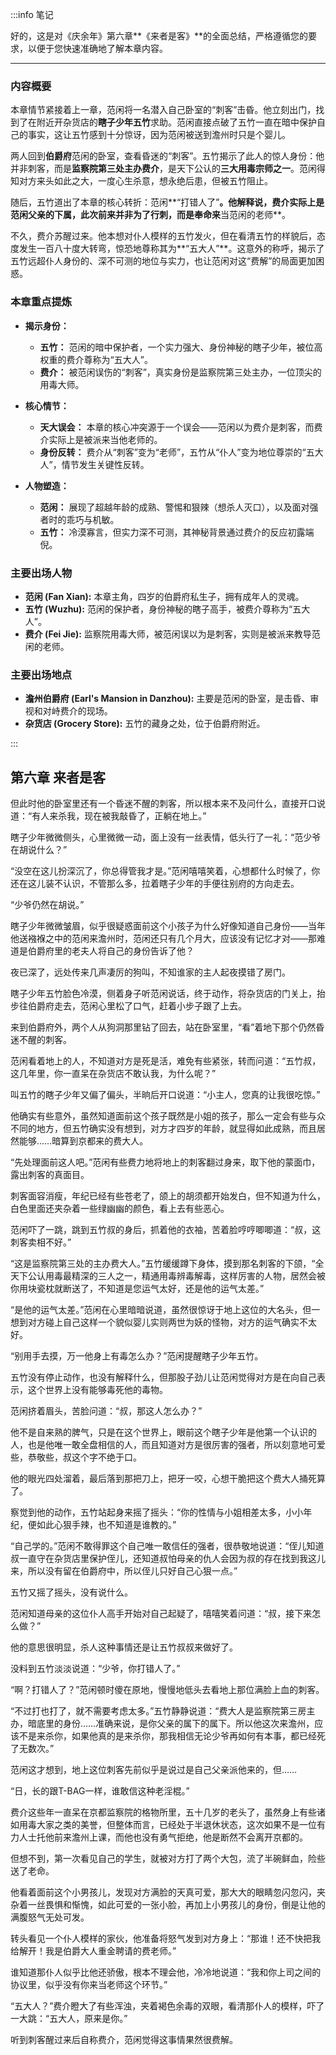 :::info 笔记

好的，这是对《庆余年》第六章**《来者是客》**的全面总结，严格遵循您的要求，以便于您快速准确地了解本章内容。

---

### **内容概要**

本章情节紧接着上一章，范闲将一名潜入自己卧室的“刺客”击昏。他立刻出门，找到了在附近开杂货店的**瞎子少年五竹**求助。范闲直接点破了五竹一直在暗中保护自己的事实，这让五竹感到十分惊讶，因为范闲被送到澹州时只是个婴儿。

两人回到**伯爵府**范闲的卧室，查看昏迷的“刺客”。五竹揭示了此人的惊人身份：他并非刺客，而是**监察院第三处主办费介**，是天下公认的**三大用毒宗师之一**。范闲得知对方来头如此之大，一度心生杀意，想永绝后患，但被五竹阻止。

随后，五竹道出了本章的核心转折：范闲**“打错人了”**。他解释说，费介实际上是范闲父亲的下属，此次前来并非为了行刺，而是奉命来**当范闲的老师**。

不久，费介苏醒过来。他本想对仆人模样的五竹发火，但在看清五竹的样貌后，态度发生一百八十度大转弯，惊恐地尊称其为**“五大人”**。这意外的称呼，揭示了五竹远超仆人身份的、深不可测的地位与实力，也让范闲对这“费解”的局面更加困惑。

### **本章重点提炼**

*   **揭示身份：**
    *   **五竹：** 范闲的暗中保护者，一个实力强大、身份神秘的瞎子少年，被位高权重的费介尊称为“五大人”。
    *   **费介：** 被范闲误伤的“刺客”，真实身份是监察院第三处主办，一位顶尖的用毒大师。

*   **核心情节：**
    *   **天大误会：** 本章的核心冲突源于一个误会——范闲以为费介是刺客，而费介实际上是被派来当他老师的。
    *   **身份反转：** 费介从“刺客”变为“老师”，五竹从“仆人”变为地位尊崇的“五大人”，情节发生关键性反转。

*   **人物塑造：**
    *   **范闲：** 展现了超越年龄的成熟、警惕和狠辣（想杀人灭口），以及面对强者时的乖巧与机敏。
    *   **五竹：** 冷漠寡言，但实力深不可测，其神秘背景通过费介的反应初露端倪。

### **主要出场人物**

*   **范闲 (Fan Xian):** 本章主角，四岁的伯爵府私生子，拥有成年人的灵魂。
*   **五竹 (Wuzhu):** 范闲的保护者，身份神秘的瞎子高手，被费介尊称为“五大人”。
*   **费介 (Fei Jie):** 监察院用毒大师，被范闲误以为是刺客，实则是被派来教导范闲的老师。

### **主要出场地点**

*   **澹州伯爵府 (Earl's Mansion in Danzhou):** 主要是范闲的卧室，是击昏、审视和对峙费介的现场。
*   **杂货店 (Grocery Store):** 五竹的藏身之处，位于伯爵府附近。

:::

## 第六章 **来者是客**

但此时他的卧室里还有一个昏迷不醒的刺客，所以根本来不及问什么，直接开口说道：“有人来杀我，现在被我敲昏了，正躺在地上。”

瞎子少年微微侧头，心里微微一动，面上没有一丝表情，低头行了一礼：“范少爷在胡说什么？”

“没空在这儿扮深沉了，你总得管我才是。”范闲嘻嘻笑着，心想都什么时候了，你还在这儿装不认识，不管那么多，拉着瞎子少年的手便往别府的方向走去。

“少爷仍然在胡说。”

瞎子少年微微皱眉，似乎很疑惑面前这个小孩子为什么好像知道自己身份——当年他送襁褓之中的范闲来澹州时，范闲还只有几个月大，应该没有记忆才对——那难道是伯爵府里的老夫人将自己的身份告诉了他？

夜已深了，远处传来几声凄厉的狗叫，不知谁家的主人起夜摸错了房门。

瞎子少年五竹脸色冷漠，侧着身子听范闲说话，终于动作，将杂货店的门关上，抬步往伯爵府走去，范闲心里松了口气，赶着小步子跟了上去。

来到伯爵府外，两个人从狗洞那里钻了回去，站在卧室里，“看”着地下那个仍然昏迷不醒的刺客。

范闲看着地上的人，不知道对方是死是活，难免有些紧张，转而问道：“五竹叔，这几年里，你一直呆在杂货店不敢认我，为什么呢？”

叫五竹的瞎子少年又偏了偏头，半晌后开口说道：“小主人，您真的让我很吃惊。”

他确实有些意外，虽然知道面前这个孩子既然是小姐的孩子，那么一定会有些与众不同的地方，但五竹确实没有想到，对方才四岁的年龄，就显得如此成熟，而且居然能够……暗算到京都来的费大人。

“先处理面前这人吧。”范闲有些费力地将地上的刺客翻过身来，取下他的蒙面巾，露出刺客的真面目。

刺客面容消瘦，年纪已经有些苍老了，颌上的胡须都开始发白，但不知道为什么，白色里面还夹杂着一些绿幽幽的颜色，看上去有些恶心。

范闲吓了一跳，跳到五竹叔的身后，抓着他的衣袖，苦着脸哼哼唧唧道：“叔，这刺客卖相不好。”

“这是监察院第三处的主办费大人。”五竹缓缓蹲下身体，摸到那名刺客的下颌，“全天下公认用毒最精深的三人之一，精通用毒辨毒解毒，这样厉害的人物，居然会被你用块瓷枕就断送了，不知道是您运气太好，还是他的运气太差。”

“是他的运气太差。”范闲在心里暗暗说道，虽然很惊讶于地上这位的大名头，但一想到对方碰上自己这样一个貌似婴儿实则两世为妖的怪物，对方的运气确实不太好。

“别用手去摸，万一他身上有毒怎么办？”范闲提醒瞎子少年五竹。

五竹没有停止动作，也没有解释什么，但那股子劲儿让范闲觉得对方是在向自己表示，这个世界上没有能够毒死他的毒物。

范闲挤着眉头，苦脸问道：“叔，那这人怎么办？”

他不是自来熟的脾气，只是在这个世界上，眼前这个瞎子少年是他第一个认识的人，也是他唯一敢全盘相信的人，而且知道对方是很厉害的强者，所以刻意地可爱些，恭敬些，叔这个字不绝于口。

他的眼光四处溜着，最后落到那把刀上，把牙一咬，心想干脆把这个费大人捅死算了。

察觉到他的动作，五竹站起身来摇了摇头：“你的性情与小姐相差太多，小小年纪，便如此心狠手辣，也不知道是谁教的。”

“自己学的。”范闲不敢得罪这个自己唯一敢信任的强者，很恭敬地说道：“侄儿知道叔一直守在杂货店里保护侄儿，还知道叔怕母亲的仇人会因为叔的存在找到我这儿来，所以没有留在伯爵府中，所以侄儿只好自己心狠一点。”

五竹又摇了摇头，没有说什么。

范闲知道母亲的这位仆人高手开始对自己起疑了，嘻嘻笑着问道：“叔，接下来怎么做？”

他的意思很明显，杀人这种事情还是让五竹叔叔来做好了。

没料到五竹淡淡说道：“少爷，你打错人了。”

“啊？打错人了？”范闲顿时傻在原地，慢慢地低头去看地上那位满脸上血的刺客。

“不过打也打了，就不需要考虑太多。”五竹静静说道：“费大人是监察院第三房主办，暗底里的身份……准确来说，是你父亲的属下的属下。所以他这次来澹州，应该不是来杀你，如果他真的是来杀你，那我相信无论少爷再如何有本事，都已经死了无数次。”

范闲这才想到，地上这位刺客先前似乎是说过是自己父亲派他来的，但……

“日，长的跟T-BAG一样，谁敢信这种老淫棍。”

费介这些年一直呆在京都监察院的格物所里，五十几岁的老头了，虽然身上有些诸如用毒大家之类的美誉，但整体而言，已经处于半退休状态，这次如果不是一位有力人士托他前来澹州上课，而他也没有勇气拒绝，他是断然不会离开京都的。

但想不到，第一次看见自己的学生，就被对方打了两个大包，流了半碗鲜血，险些送了老命。

他看着面前这个小男孩儿，发现对方满脸的天真可爱，那大大的眼睛忽闪忽闪，夹杂着一丝畏惧和惭愧，如此可爱的一张小脸，再加上小男孩儿的身份，倒是让他的满腹怒气无处可发。

转头看见一个仆人模样的家伙，他准备将怒气发到对方身上：“那谁！还不快把我给解开！我是伯爵大人重金聘请的费老师。”

谁知道那仆人似乎比他还骄傲，根本不理会他，冷冷地说道：“我和你上司之间的协议里，似乎没有你来当老师这个环节。”

“五大人？”费介瞪大了有些浑浊，夹着褐色余毒的双眼，看清那仆人的模样，吓了一大跳：“五大人，原来是你。”

听到刺客醒过来后自称费介，范闲觉得这事情果然很费解。

